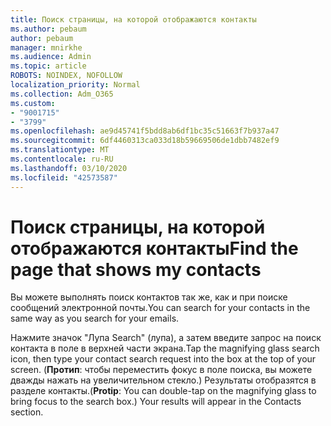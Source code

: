 ```yaml
---
title: Поиск страницы, на которой отображаются контакты
ms.author: pebaum
author: pebaum
manager: mnirkhe
ms.audience: Admin
ms.topic: article
ROBOTS: NOINDEX, NOFOLLOW
localization_priority: Normal
ms.collection: Adm_O365
ms.custom:
- "9001715"
- "3799"
ms.openlocfilehash: ae9d45741f5bdd8ab6df1bc35c51663f7b937a47
ms.sourcegitcommit: 6df4460313ca033d18b59669506de1dbb7482ef9
ms.translationtype: MT
ms.contentlocale: ru-RU
ms.lasthandoff: 03/10/2020
ms.locfileid: "42573587"
---
```

# <a name="find-the-page-that-shows-my-contacts"></a><span data-ttu-id="504d6-102">Поиск страницы, на которой отображаются контакты</span><span class="sxs-lookup"><span data-stu-id="504d6-102">Find the page that shows my contacts</span></span>

<span data-ttu-id="504d6-103">Вы можете выполнять поиск контактов так же, как и при поиске сообщений электронной почты.</span><span class="sxs-lookup"><span data-stu-id="504d6-103">You can search for your contacts in the same way as you search for your emails.</span></span>
 
<span data-ttu-id="504d6-104">Нажмите значок "Лупа Search" (лупа), а затем введите запрос на поиск контакта в поле в верхней части экрана.</span><span class="sxs-lookup"><span data-stu-id="504d6-104">Tap the magnifying glass search icon, then type your contact search request into the box at the top of your screen.</span></span> <span data-ttu-id="504d6-105">(**Протип**: чтобы переместить фокус в поле поиска, вы можете дважды нажать на увеличительном стекло.) Результаты отобразятся в разделе контакты.</span><span class="sxs-lookup"><span data-stu-id="504d6-105">(**Protip**: You can double-tap on the magnifying glass to bring focus to the search box.) Your results will appear in the Contacts section.</span></span>
